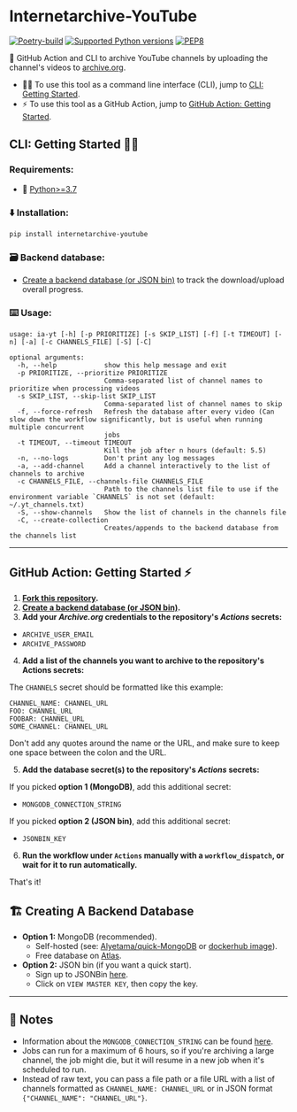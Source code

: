 # Internetarchive-YouTube

[![Poetry-build](https://github.com/Alyetama/internetarchive-youtube/actions/workflows/poetry-build.yml/badge.svg)](https://github.com/Alyetama/internetarchive-youtube/actions/workflows/poetry-build.yml) [![Supported Python versions](https://img.shields.io/badge/Python-%3E=3.7-blue.svg)](https://www.python.org/downloads/) [![PEP8](https://img.shields.io/badge/Code%20style-PEP%208-orange.svg)](https://www.python.org/dev/peps/pep-0008/) 

🚀 GitHub Action and CLI to archive YouTube channels by uploading the channel's videos to [archive.org](https://archive.org).

- 🧑‍💻 To use this tool as a command line interface (CLI), jump to [CLI: Getting Started](<#cli-getting-started> "CLI: Getting Started").
- ⚡️ To use this tool as a GitHub Action, jump to [GitHub Action: Getting Started](<#github-action-getting-started> "GitHub Action: Getting Started").


## CLI: Getting Started 🧑‍💻

### Requirements:
- 🐍 [Python>=3.7](https://www.python.org/downloads/)

### ⬇️ Installation:
```sh
pip install internetarchive-youtube
```

### 🗃️ Backend database:
- [Create a backend database (or JSON bin)](<#%EF%B8%8F-creating-a-backend-database> "Creating a backend database") to track the download/upload overall progress.

### ⌨️ Usage:
```
usage: ia-yt [-h] [-p PRIORITIZE] [-s SKIP_LIST] [-f] [-t TIMEOUT] [-n] [-a] [-c CHANNELS_FILE] [-S] [-C]

optional arguments:
  -h, --help            show this help message and exit
  -p PRIORITIZE, --prioritize PRIORITIZE
                        Comma-separated list of channel names to prioritize when processing videos
  -s SKIP_LIST, --skip-list SKIP_LIST
                        Comma-separated list of channel names to skip
  -f, --force-refresh   Refresh the database after every video (Can slow down the workflow significantly, but is useful when running multiple concurrent
                        jobs
  -t TIMEOUT, --timeout TIMEOUT
                        Kill the job after n hours (default: 5.5)
  -n, --no-logs         Don't print any log messages
  -a, --add-channel     Add a channel interactively to the list of channels to archive
  -c CHANNELS_FILE, --channels-file CHANNELS_FILE
                        Path to the channels list file to use if the environment variable `CHANNELS` is not set (default: ~/.yt_channels.txt)
  -S, --show-channels   Show the list of channels in the channels file
  -C, --create-collection
                        Creates/appends to the backend database from the channels list
```

---

## GitHub Action: Getting Started ⚡️

1. **[Fork this repository](https://github.com/Alyetama/yt-archive-sync/fork).**
2. **[Create a backend database (or JSON bin)](<#%EF%B8%8F-creating-a-backend-database> "Creating a backend database").**
3. **Add your *Archive.org* credentials to the repository's *Actions* secrets:**
  - `ARCHIVE_USER_EMAIL`
  - `ARCHIVE_PASSWORD`

4. **Add a list of the channels you want to archive to the repository's Actions secrets:**

The `CHANNELS` secret should be formatted like this example:

```
CHANNEL_NAME: CHANNEL_URL
FOO: CHANNEL_URL
FOOBAR: CHANNEL_URL
SOME_CHANNEL: CHANNEL_URL
```

Don't add any quotes around the name or the URL, and make sure to keep one space between the colon and the URL.


5. **Add the database secret(s) to the repository's *Actions* secrets:**

If you picked **option 1 (MongoDB)**, add this additional secret:
  - `MONGODB_CONNECTION_STRING`

If you picked **option 2 (JSON bin)**, add this additional secret:
  - `JSONBIN_KEY`  


6. **Run the workflow under `Actions` manually with a `workflow_dispatch`, or wait for it to run automatically.**

That's it!


## 🏗️ Creating A Backend Database

- **Option 1:**  MongoDB (recommended).
  - Self-hosted (see: [Alyetama/quick-MongoDB](https://github.com/Alyetama/quick-MongoDB) or [dockerhub image](https://hub.docker.com/_/mongo)).
  - Free database on [Atlas](https://www.mongodb.com/database/free).
- **Option 2:** JSON bin (if you want a quick start).
  - Sign up to JSONBin [here](https://jsonbin.io/login).
  - Click on `VIEW MASTER KEY`, then copy the key.

---

## 📝 Notes

- Information about the `MONGODB_CONNECTION_STRING` can be found [here](https://www.mongodb.com/docs/manual/reference/connection-string/).
- Jobs can run for a maximum of 6 hours, so if you're archiving a large channel, the job might die, but it will resume in a new job when it's scheduled to run.
- Instead of raw text, you can pass a file path or a file URL with a list of channels formatted as `CHANNEL_NAME: CHANNEL_URL` or in JSON format `{"CHANNEL_NAME": "CHANNEL_URL"}`.
